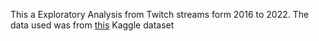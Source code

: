 This a Exploratory Analysis from Twitch streams form 2016 to 2022. The data used was from [this](https://www.kaggle.com/datasets/rankirsh/evolution-of-top-games-on-twitch) Kaggle dataset 
